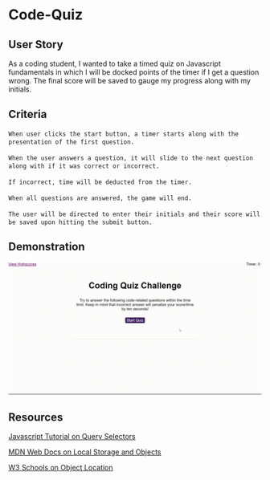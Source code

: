 # Code-Quiz

## User Story
As a coding student, I wanted to take a timed quiz on Javascript fundamentals in which I will be docked points of the timer if I get a question wrong. The final score will be saved to gauge my progress along with my initials.

## Criteria

```
When user clicks the start button, a timer starts along with the presentation of the first question.

When the user answers a question, it will slide to the next question along with if it was correct or incorrect.

If incorrect, time will be deducted from the timer.

When all questions are answered, the game will end.

The user will be directed to enter their initials and their score will be saved upon hitting the submit button.
```


## Demonstration
![A user clicks through an interactive coding quiz, after which the user will enter their initals and grab the score/timer. This will log their score into the high scores page and they can reset the high scores if desired and/or go back to the start of the quiz.](./assets/images/screencast-www.google.com-2021.09.22-23_16_45.gif)

## Resources

[Javascript Tutorial on Query Selectors](https://www.javascripttutorial.net/javascript-dom/javascript-queryselector/)

[MDN Web Docs on Local Storage and Objects](https://developer.mozilla.org/en-US/docs/Web/API/Storage)

[W3 Schools on Object Location](https://www.w3schools.com/jsref/obj_location.asp)